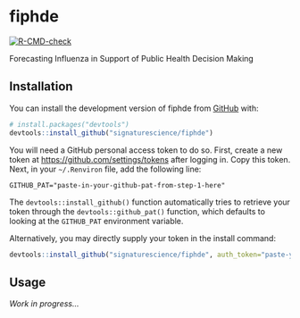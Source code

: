 
<!-- README.md is generated from README.Rmd. Please edit that file -->

# fiphde

<!-- badges: start -->

[![R-CMD-check](https://github.com/signaturescience/fiphde/workflows/R-CMD-check/badge.svg)](https://github.com/signaturescience/fiphde/actions)
<!-- badges: end -->

Forecasting Influenza in Support of Public Health Decision Making

## Installation

You can install the development version of fiphde from
[GitHub](https://github.com/) with:

``` r
# install.packages("devtools")
devtools::install_github("signaturescience/fiphde")
```

You will need a GitHub personal access token to do so. First, create a
new token at <https://github.com/settings/tokens> after logging in. Copy
this token. Next, in your `~/.Renviron` file, add the following line:

    GITHUB_PAT="paste-in-your-github-pat-from-step-1-here"

The `devtools::install_github()` function automatically tries to
retrieve your token through the `devtools::github_pat()` function, which
defaults to looking at the `GITHUB_PAT` environment variable.

Alternatively, you may directly supply your token in the install
command:

``` r
devtools::install_github("signaturescience/fiphde", auth_token="paste-your-token-here")
```

## Usage

*Work in progress…*
